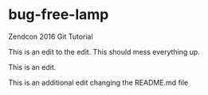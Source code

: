 # bug-free-lamp
Zendcon 2016 Git Tutorial

This is an edit to the edit. This should mess everything up.

This is an edit.

This is an additional edit changing the README.md file

